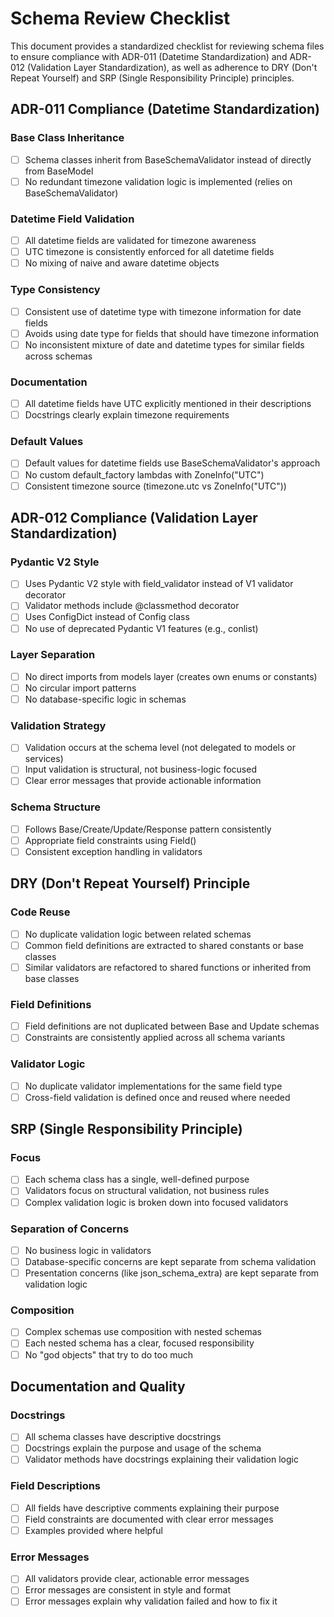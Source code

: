 # Schema Review Checklist

This document provides a standardized checklist for reviewing schema files to ensure compliance with ADR-011 (Datetime Standardization) and ADR-012 (Validation Layer Standardization), as well as adherence to DRY (Don't Repeat Yourself) and SRP (Single Responsibility Principle) principles.

## ADR-011 Compliance (Datetime Standardization)

### Base Class Inheritance
- [ ] Schema classes inherit from BaseSchemaValidator instead of directly from BaseModel
- [ ] No redundant timezone validation logic is implemented (relies on BaseSchemaValidator)

### Datetime Field Validation
- [ ] All datetime fields are validated for timezone awareness
- [ ] UTC timezone is consistently enforced for all datetime fields
- [ ] No mixing of naive and aware datetime objects

### Type Consistency
- [ ] Consistent use of datetime type with timezone information for date fields
- [ ] Avoids using date type for fields that should have timezone information
- [ ] No inconsistent mixture of date and datetime types for similar fields across schemas

### Documentation
- [ ] All datetime fields have UTC explicitly mentioned in their descriptions
- [ ] Docstrings clearly explain timezone requirements

### Default Values
- [ ] Default values for datetime fields use BaseSchemaValidator's approach
- [ ] No custom default_factory lambdas with ZoneInfo("UTC")
- [ ] Consistent timezone source (timezone.utc vs ZoneInfo("UTC"))

## ADR-012 Compliance (Validation Layer Standardization)

### Pydantic V2 Style
- [ ] Uses Pydantic V2 style with field_validator instead of V1 validator decorator
- [ ] Validator methods include @classmethod decorator
- [ ] Uses ConfigDict instead of Config class
- [ ] No use of deprecated Pydantic V1 features (e.g., conlist)

### Layer Separation
- [ ] No direct imports from models layer (creates own enums or constants)
- [ ] No circular import patterns
- [ ] No database-specific logic in schemas

### Validation Strategy
- [ ] Validation occurs at the schema level (not delegated to models or services)
- [ ] Input validation is structural, not business-logic focused
- [ ] Clear error messages that provide actionable information

### Schema Structure
- [ ] Follows Base/Create/Update/Response pattern consistently
- [ ] Appropriate field constraints using Field()
- [ ] Consistent exception handling in validators

## DRY (Don't Repeat Yourself) Principle

### Code Reuse
- [ ] No duplicate validation logic between related schemas
- [ ] Common field definitions are extracted to shared constants or base classes
- [ ] Similar validators are refactored to shared functions or inherited from base classes

### Field Definitions
- [ ] Field definitions are not duplicated between Base and Update schemas
- [ ] Constraints are consistently applied across all schema variants

### Validator Logic
- [ ] No duplicate validator implementations for the same field type
- [ ] Cross-field validation is defined once and reused where needed

## SRP (Single Responsibility Principle)

### Focus
- [ ] Each schema class has a single, well-defined purpose
- [ ] Validators focus on structural validation, not business rules
- [ ] Complex validation logic is broken down into focused validators

### Separation of Concerns
- [ ] No business logic in validators
- [ ] Database-specific concerns are kept separate from schema validation
- [ ] Presentation concerns (like json_schema_extra) are kept separate from validation logic

### Composition
- [ ] Complex schemas use composition with nested schemas
- [ ] Each nested schema has a clear, focused responsibility
- [ ] No "god objects" that try to do too much

## Documentation and Quality

### Docstrings
- [ ] All schema classes have descriptive docstrings
- [ ] Docstrings explain the purpose and usage of the schema
- [ ] Validator methods have docstrings explaining their validation logic

### Field Descriptions
- [ ] All fields have descriptive comments explaining their purpose
- [ ] Field constraints are documented with clear error messages
- [ ] Examples provided where helpful

### Error Messages
- [ ] All validators provide clear, actionable error messages
- [ ] Error messages are consistent in style and format
- [ ] Error messages explain why validation failed and how to fix it
